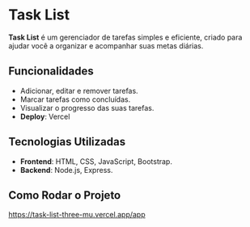 # Task List

**Task List** é um gerenciador de tarefas simples e eficiente, criado para ajudar você a organizar e acompanhar suas metas diárias.

## Funcionalidades

- Adicionar, editar e remover tarefas.
- Marcar tarefas como concluídas.
- Visualizar o progresso das suas tarefas.
- **Deploy**: Vercel

## Tecnologias Utilizadas

- **Frontend**: HTML, CSS, JavaScript, Bootstrap.
- **Backend**: Node.js, Express.

## Como Rodar o Projeto 

<https://task-list-three-mu.vercel.app/app>
